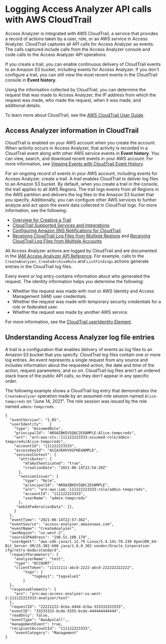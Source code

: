 # Logging Access Analyzer API calls with AWS CloudTrail<a name="logging-using-cloudtrail"></a>

Access Analyzer is integrated with AWS CloudTrail, a service that provides a record of actions taken by a user, role, or an AWS service in Access Analyzer\. CloudTrail captures all API calls for Access Analyzer as events\. The calls captured include calls from the Access Analyzer console and code calls to the Access Analyzer API operations\. 

If you create a trail, you can enable continuous delivery of CloudTrail events to an Amazon S3 bucket, including events for Access Analyzer\. If you don't configure a trail, you can still view the most recent events in the CloudTrail console in **Event history**\. 

Using the information collected by CloudTrail, you can determine the request that was made to Access Analyzer, the IP address from which the request was made, who made the request, when it was made, and additional details\. 

To learn more about CloudTrail, see the [AWS CloudTrail User Guide](https://docs.aws.amazon.com/awscloudtrail/latest/userguide/)\.

## Access Analyzer information in CloudTrail<a name="service-name-info-in-cloudtrail"></a>

CloudTrail is enabled on your AWS account when you create the account\. When activity occurs in Access Analyzer, that activity is recorded in a CloudTrail event along with other AWS service events in **Event history**\. You can view, search, and download recent events in your AWS account\. For more information, see [Viewing Events with CloudTrail Event History](https://docs.aws.amazon.com/awscloudtrail/latest/userguide/view-cloudtrail-events.html)\. 

For an ongoing record of events in your AWS account, including events for Access Analyzer, create a trail\. A *trail* enables CloudTrail to deliver log files to an Amazon S3 bucket\. By default, when you create a trail in the console, the trail applies to all AWS Regions\. The trail logs events from all Regions in the AWS partition and delivers the log files to the Amazon S3 bucket that you specify\. Additionally, you can configure other AWS services to further analyze and act upon the event data collected in CloudTrail logs\. For more information, see the following: 
+ [Overview for Creating a Trail](https://docs.aws.amazon.com/awscloudtrail/latest/userguide/cloudtrail-create-and-update-a-trail.html)
+ [CloudTrail Supported Services and Integrations](https://docs.aws.amazon.com/awscloudtrail/latest/userguide/cloudtrail-aws-service-specific-topics.html#cloudtrail-aws-service-specific-topics-integrations)
+ [Configuring Amazon SNS Notifications for CloudTrail](https://docs.aws.amazon.com/awscloudtrail/latest/userguide/getting_notifications_top_level.html)
+ [Receiving CloudTrail Log Files from Multiple Regions](https://docs.aws.amazon.com/awscloudtrail/latest/userguide/receive-cloudtrail-log-files-from-multiple-regions.html) and [Receiving CloudTrail Log Files from Multiple Accounts](https://docs.aws.amazon.com/awscloudtrail/latest/userguide/cloudtrail-receive-logs-from-multiple-accounts.html)

All Access Analyzer actions are logged by CloudTrail and are documented in the [IAM Access Analyzer API Reference](https://docs.aws.amazon.com/access-analyzer/latest/APIReference/)\. For example, calls to the `CreateAnalyzer`, `CreateArchiveRule` and `ListFindings` actions generate entries in the CloudTrail log files\.

Every event or log entry contains information about who generated the request\. The identity information helps you determine the following: 
+ Whether the request was made with root or AWS Identity and Access Management \(IAM\) user credentials\.
+ Whether the request was made with temporary security credentials for a role or federated user\.
+ Whether the request was made by another AWS service\.

For more information, see the [CloudTrail userIdentity Element](https://docs.aws.amazon.com/awscloudtrail/latest/userguide/cloudtrail-event-reference-user-identity.html)\.

## Understanding Access Analyzer log file entries<a name="understanding-service-name-entries"></a>

A trail is a configuration that enables delivery of events as log files to an Amazon S3 bucket that you specify\. CloudTrail log files contain one or more log entries\. An event represents a single request from any source and includes information about the requested action, the date and time of the action, request parameters, and so on\. CloudTrail log files aren't an ordered stack trace of the public API calls, so they don't appear in any specific order\. 

The following example shows a CloudTrail log entry that demonstrates the `CreateAnalyzer` operation made by an assumed\-role session named `Alice-tempcreds` on "June 14, 2021"\. The role session was issued by the role named `admin-tempcreds`\.

```
{
  "eventVersion": "1.05",
  "userIdentity":   {
    "type": "AssumedRole",
    "principalId": "AROAIBKEVSQ6C2EXAMPLE:Alice-tempcreds",
    "arn": "arn:aws:sts::111122223333:assumed-role/admin-tempcreds/Alice-tempcreds",
    "accountId": "111122223333",
    "accessKeyId": "ASIAJKHVVXGFHEXAMPLE",
    "sessionContext": {
      "attributes": {
        "mfaAuthenticated": "true",
        "creationDate": "2021-06-14T22:54:20Z"
      },
      "sessionIssuer": {
        "type": "Role",
        "principalId": "AROAIBKEVSQ6C2EXAMPLE",
        "arn": "arn:aws:iam::111122223333:role/admin-tempcreds",
        "accountId": "111122223333",
        "userName": "admin-tempcreds"
      },
     "webIdFederationData": {},
    }
  },
  "eventTime": "2021-06-14T22:57:36Z",
  "eventSource": "access-analyzer.amazonaws.com",
  "eventName": "CreateAnalyzer",
  "awsRegion": "us-west-2",
  "sourceIPAddress": "198.51.100.179",
  "userAgent": "aws-sdk-java/1.12.79 Linux/5.4.141-78.230 OpenJDK_64-Bit_Server_VM/25.302-b08 java/1.8.0_302 vendor/Oracle_Corporation cfg/retry-mode/standard",
  "requestParameters": {
    "analyzerName": "test",
    "type": "ACCOUNT",
    "clientToken": "11111111-abcd-2222-abcd-222222222222",
        "tags": {
            "tagkey1": "tagvalue1"
        }
  },
  "responseElements": {
    "arn": "arn:aws:access-analyzer:us-west-2:111122223333:analyzer/test"
  },
  "requestID": "22222222-dcba-4444-dcba-333333333333",
  "eventID": "33333333-bcde-5555-bcde-444444444444",
  "readOnly": false,
  "eventType": "AwsApiCall",,
  "managementEvent": true,
  "recipientAccountId": "111122223333",
    "eventCategory": "Management"
}
```